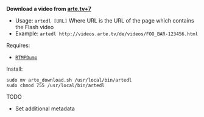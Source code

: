 **Download a video from [arte.tv+7](http://www.arte.tv/guide/fr/plus7)**

* Usage: `artedl [URL]`
  Where URL is the URL of the page which contains the Flash video
* Example: `artedl http://videos.arte.tv/de/videos/FOO_BAR-123456.html`

Requires: 

* [`RTMPDump`](http://rtmpdump.mplayerhq.hu/)

Install:

```shell
sudo mv arte_download.sh /usr/local/bin/artedl
sudo chmod 755 /usr/local/bin/artedl
```

TODO

* Set additional metadata
